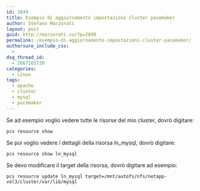 ```yaml
---
id: 2849
title: Esempio di aggiornamento impostazioni cluster pacemaker
author: Stefano Marzorati
layout: post
guid: http://marzorati.co/?p=2849
permalink: /esempio-di-aggiornamento-impostazioni-cluster-pacemaker/
authorsure_include_css:
  - 
dsq_thread_id:
  - 2667101720
categories:
  - Linux
tags:
  - apache
  - cluster
  - mysql
  - pacemaker
---
```

Se ad esempio voglio vedere tutte le risorse del mio cluster, dovrò digitare:

`pcs resource show`

Se poi voglio vedere i dettagli della risorsa ln_mysql, dovrò digitare:

`pcs resource show ln_mysql`

Se devo modificare il target della risorsa, dovrò digitare ad esempio:

`pcs resource update ln_mysql target=/mnt/autofs/nfs/netapp-vol3/cluster/var/lib/mysql`